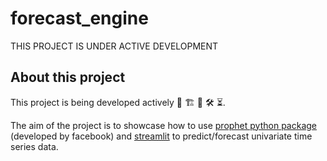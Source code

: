 # forecast_engine

THIS PROJECT IS UNDER ACTIVE DEVELOPMENT

## About this project
This project is being developed actively 🚧 🏗️ 🔧 🛠️ ⏳.

The aim of the project is to showcase how to use [prophet python package](https://facebook.github.io/prophet/) (developed by facebook) and [streamlit](https://streamlit.io) to predict/forecast univariate time series data.

